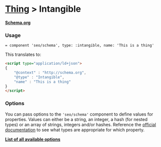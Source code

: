 # [Thing](thing.md) > Intangible

**[Schema.org](http://schema.org/Intangible)**

### Usage

```haml
= component 'seo/schema', type: :intangible, name: 'This is a thing'
```

This translates to:

```html
<script type="application/ld+json">
{
    "@context" : "http://schema.org",
    "@type" : "Intangible",
    "name" : "This is a thing"
}
</script>
```

### Options

You can pass options to the `'seo/schema'` component to define values for properties. Values can either be a string, an integer, a hash (for nested types) or an array of strings, integers and/or hashes. Reference the [official documentation](http://schema.org/Intangible) to see what types are appropriate for which property.

**[List of all available options](https://github.com/jonhue/search-engine-optimization/blob/master/app/views/mozaic/seo/schema/types/_intangible.html.erb)**
